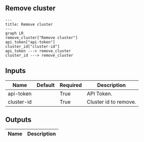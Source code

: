 ## Remove cluster

```mermaid
---
title: Remove cluster
---
graph LR
remove_cluster["Remove cluster"]
api_token["api-token"]
cluster_id["cluster-id"]
api_token ---> remove_cluster
cluster_id ---> remove_cluster
```
## Inputs
| Name | Default | Required | Description |
| --- | --- | --- | --- |
| api-token |  | True | API Token. |
| cluster-id |  | True | Cluster id to remove. |

## Outputs
| Name | Description |
| --- | --- |

